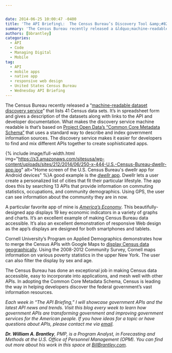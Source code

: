 ```yaml
---


date: 2014-06-25 10:00:47 -0400
title: 'The API Briefing\:  The Census Bureau’s Discovery Tool &amp;#8211; Find the Right API for Your App'
summary: 'The Census Bureau recently released a &ldquo;machine-readable dataset discovery service&rdquo; that lists 41 Census data sets. It&amp;#8217;s in spreadsheet form and gives a description of the datasets along with links to the API and developer documentation. What makes the discovery service machine readable is that&amp;#8217;s based on Project Open Data’s &ldquo;Common Core Metadata Schema&rdquo; that'
authors: [bbrantley]
categories:
  - API
  - Code
  - Managing Digital
  - Mobile
tag:
  - API
  - mobile apps
  - native app
  - responsive web design
  - United States Census Bureau
  - Wednesday API Briefing
---
```


The Census Bureau recently released a “<a href="http://api.census.gov/data.html" target="_blank">machine-readable dataset discovery service</a>” that lists 41 Census data sets. It&#8217;s in spreadsheet form and gives a description of the datasets along with links to the API and developer documentation. What makes the discovery service machine readable is that&#8217;s based on <a href="http://project-open-data.github.io/schema/" target="_blank">Project Open Data’s  “Common Core Metadata Schema”</a> that uses a standard way to describe and index government information sources. The discovery service makes it easier for developers to find and mix different APIs together to create sophisticated apps.


{% include image/full-width.html img="https://s3.amazonaws.com/sitesusa/wp-content/uploads/sites/212/2014/06/250-x-444-U.S.-Census-Bureau-dwellr-app.jpg" alt="Home screen of the U.S. Census Bureau's dwellr app for Android devices" %}A good example is the <a href="http://www.census.gov/mobile/" target="_blank"><em>dwellr</em> app</a>. Dwellr lets a user create a personalized list of cities that fit their particular lifestyle. The app does this by searching 13 APIs that provide information on commuting statistics, occupations, and community demographics. Using GPS, the user can see information about the community they are in now.

A particular favorite app of mine is _<a href="http://www.census.gov/mobile/economy/" target="_blank">America’s  Economy</a>_. This beautifully-designed app displays 19 key economic indicators in a variety of graphs and charts. It&#8217;s an excellent example of making Census Bureau data accessible. It&#8217;s also an excellent demonstration of responsive Web design as the app’s  displays are designed for both smartphones and tablets.

Cornell University’s  Program on Applied Demographics demonstrates how to merge the Census APIs with Google Maps to <a href="http://pad.human.cornell.edu/Unlisted/uncertaintymap_fullinfo_api_B17001.cfm" target="_blank">display Census data geographically</a>. Using the 2008-2012 Community Survey, Cornell maps information on various poverty statistics in the upper New York. The user can also filter the display by sex and age.

The Census Bureau has done an exceptional job in making Census data accessible, easy to incorporate into applications, and mesh well with other APIs. In adopting the Common Core Metadata Schema, Census is leading the way in helping developers discover the federal government’s  vast information resources.

_Each week in “The API Briefing,” I will showcase government APIs and the latest API news and trends. Visit this blog every week to learn how government APIs are transforming government and improving government services for the American people. If you have ideas for a topic or have questions about APIs, please contact me via_ [_email_](mailto:William.Brantley@opm.gov)_._

**_Dr. William A. Brantley_**_, PMP, is a Program Analyst, in Forecasting and Methods at the U.S. Office of Personnel Management (OPM). You can find out more about his work in this space at_ [_BillBrantley.com_](http://billbrantley.com/)_._

<div class="copyIcon copy0">
</div>

<div class="pasteIcon paste0">
</div>

<div class="notifyIcon">
</div>

<div class="copyIcon copy0">
</div>

<div class="pasteIcon paste0">
</div>

<div class="notifyIcon">
</div>